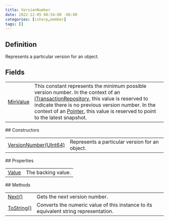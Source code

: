 ```yaml
---
title: VersionNumber
date: 2022-12-05 00:54:08 -08:00
categories: [csharp,member]
tags: []
---
```


## Definition

Represents a particular version for an object.

## Fields
<table><tr><td><!--/posts/csharp.member.entitydb.abstractions.valueobjects.versionnumber.minvalue/--><a href='#'>MinValue</a></td><td>
This constant represents the minimum possible version number.
In the context of an <a href='/posts/csharp.member.entitydb.abstractions.transactions.itransactionrepository/'>ITransactionRepository</a>,
this value is reserved to indicate there is no previous version number.
In the context of an <a href='/posts/csharp.member.entitydb.abstractions.valueobjects.pointer/'>Pointer</a>,
this value is reserved to point to the latest snapshot.
</td></tr></table>
## Constructors
<table><tr><td><!--/posts/csharp.member.entitydb.abstractions.valueobjects.versionnumber-.ctor#.../--><a href='#'>VersionNumber(UInt64)</a></td><td>
Represents a particular version for an object.
</td></tr></table>
## Properties
<table><tr><td><!--/posts/csharp.member.entitydb.abstractions.valueobjects.versionnumber.value/--><a href='#'>Value</a></td><td>The backing value.</td></tr></table>
## Methods
<table><tr><td><!--/posts/csharp.member.entitydb.abstractions.valueobjects.versionnumber.next/--><a href='#'>Next()</a></td><td>
Gets the next version number.
</td></tr><tr><td><!--/posts/csharp.member.entitydb.abstractions.valueobjects.versionnumber.tostring/--><a href='#'>ToString()</a></td><td>
Converts the numeric value of this instance to its equivalent string
representation.
</td></tr></table>
